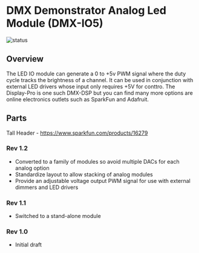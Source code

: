 # DMX Demonstrator Analog Led Module (DMX-IO5)

![status](https://img.shields.io/badge/status-prototype-orange)

## Overview

The LED IO module can generate a 0 to +5v PWM signal where the duty cycle tracks the brightness of a channel. It can be used in conjunction with external LED drivers whose input only requires +5V for conttro. The Display-Pro is one such DMX-DSP
but you can find many more options are online electronics outlets such as SparkFun and Adafruit.

## Parts

Tall Header - https://www.sparkfun.com/products/16279

### Rev 1.2

- Converted to a family of modules so avoid multiple DACs for each analog option
- Standardize layout to allow stacking of analog modules
- Provide an adjustable voltage output PWM signal for use with external dimmers and LED drivers

### Rev 1.1

- Switched to a stand-alone module

### Rev 1.0

- Initial draft
